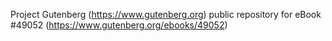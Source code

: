 Project Gutenberg (https://www.gutenberg.org) public repository for eBook #49052 (https://www.gutenberg.org/ebooks/49052)
